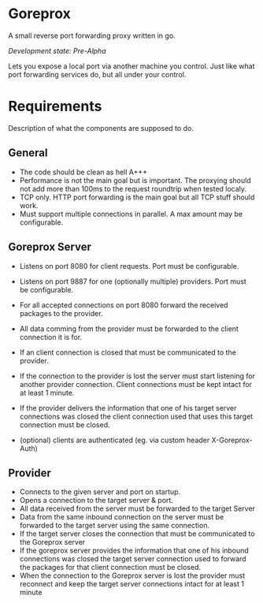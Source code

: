 # Goreprox
A small reverse port forwarding proxy written in go. 

*Development state: Pre-Alpha*

Lets you expose a local port via another machine you control. Just like what port forwarding services do, but all under your control.

# Requirements
Description of what the components are supposed to do.

## General 
- The code should be clean as hell A+++
- Performance is not the main goal but is important. The proxying should not add more than 100ms to the request roundtrip when tested localy.
- TCP only. HTTP port forwarding is the main goal but all TCP stuff should work.
- Must support multiple connections in parallel. A max amount may be configurable.

## Goreprox Server
- Listens on port 8080 for client requests. Port must be configurable.
- Listens on port 9887 for one (optionally multiple) providers. Port must be configurable.

- For all accepted connections on port 8080 forward the received packages to the provider. 
- All data comming from the provider must be forwarded to the client connection it is for.

- If an client connection is closed that must be communicated to the provider.
- If the connection to the provider is lost the server must start listening for another provider connection. Client connections must be kept intact for at least 1 minute.
- If the provider delivers the information that one of his target server connections was closed the client connection used that uses this target connection must be closed.
- (optional) clients are authenticated (eg. via custom header X-Goreprox-Auth)

## Provider
- Connects to the given server and port on startup. 
- Opens a connection to the target server & port.
- All data received from the server must be forwarded to the target Server
- Data from the same inbound connection on the server must be forwarded to the target server using the same connection.
- If the target server closes the connection that must be communicated to the Goreprox server
- If the goreprox server provides the information that one of his inbound connections was closed the target server connection used to forward the packages for that client connection must be closed.
- When the connection to the Goreprox server is lost the provider must reconnect and keep the target server connections intact for at least 1 minute


